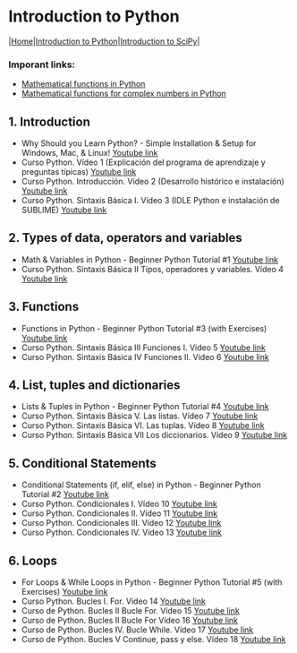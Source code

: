 # Introduction to Python

|[Home](/index.md)|[Introduction to Python](/Python.md)|[Introduction to SciPy](/SciPy.md)|

### Imporant links:
* [Mathematical functions in Python](https://docs.python.org/3/library/math.html#module-math)
* [Mathematical functions for complex numbers in Python](https://docs.python.org/3/library/cmath.html#module-cmath)

## 1. Introduction
* Why Should you Learn Python? - Simple Installation & Setup for Windows, Mac, & Linux!
[Youtube link](https://www.youtube.com/watch?v=RJL6Y761TNE&list=PLFCB5Dp81iNVoB_eWmDB1nEusSCurrsac&index=1)
* Curso Python. Vídeo 1 (Explicación del programa de aprendizaje y preguntas típicas)
[Youtube link](https://www.youtube.com/watch?v=G2FCfQj-9ig&list=PLU8oAlHdN5BlvPxziopYZRd55pdqFwkeS&index=1)
* Curso Python. Introducción. Vídeo 2 (Desarrollo histórico e instalación)
[Youtube link](https://www.youtube.com/watch?v=9ojhJsXNWCI&list=PLU8oAlHdN5BlvPxziopYZRd55pdqFwkeS&index=2)
* Curso Python. Sintaxis Básica I. Vídeo 3 (IDLE Python e instalación de SUBLIME)
[Youtube link](https://www.youtube.com/watch?v=yppT6GPZMyo&list=PLU8oAlHdN5BlvPxziopYZRd55pdqFwkeS&index=4&t=0s)

## 2. Types of data, operators and variables
* Math & Variables in Python - Beginner Python Tutorial #1
[Youtube link](https://www.youtube.com/watch?v=XM0CtrJYM2A&list=PLFCB5Dp81iNVoB_eWmDB1nEusSCurrsac&index=2)
* Curso Python. Sintaxis Básica II Tipos, operadores y variables. Vídeo 4
[Youtube link](https://www.youtube.com/watch?v=u4I9PqhqCo8&list=PLU8oAlHdN5BlvPxziopYZRd55pdqFwkeS&index=4)

## 3. Functions
* Functions in Python - Beginner Python Tutorial #3 (with Exercises)
[Youtube link](https://www.youtube.com/watch?v=5U95tRdYySA&list=PLFCB5Dp81iNVoB_eWmDB1nEusSCurrsac&index=5)
* Curso Python. Sintaxis Básica III Funciones I. Vídeo 5
[Youtube link](https://www.youtube.com/watch?v=VY448UWAQ_0&list=PLU8oAlHdN5BlvPxziopYZRd55pdqFwkeS&index=5)
* Curso Python. Sintaxis Básica IV Funciones II. Vídeo 6
[Youtube link](https://www.youtube.com/watch?v=vawEHhV_HFA&list=PLU8oAlHdN5BlvPxziopYZRd55pdqFwkeS&index=6)

## 4. List, tuples and dictionaries
* Lists & Tuples in Python - Beginner Python Tutorial #4
[Youtube link](https://www.youtube.com/watch?v=_zFI6ytHHdY&list=PLFCB5Dp81iNVoB_eWmDB1nEusSCurrsac&index=6)
* Curso Python. Sintaxis Básica V. Las listas. Vídeo 7
[Youtube link](https://www.youtube.com/watch?v=Q8hugySbLQQ&list=PLU8oAlHdN5BlvPxziopYZRd55pdqFwkeS&index=7)
* Curso Python. Sintaxis Básica VI. Las tuplas. Vídeo 8
[Youtube link](https://www.youtube.com/watch?v=Ufqh8aoR9hE&list=PLU8oAlHdN5BlvPxziopYZRd55pdqFwkeS&index=8)
* Curso Python. Sintaxis Básica VII Los diccionarios. Vídeo 9
[Youtube link](https://www.youtube.com/watch?v=2OmgHl8lp0I&list=PLU8oAlHdN5BlvPxziopYZRd55pdqFwkeS&index=9)

## 5. Conditional Statements
* Conditional Statements (if, elif, else) in Python - Beginner Python Tutorial #2
[Youtube link](https://www.youtube.com/watch?v=vsVGPcfxEiA&list=PLFCB5Dp81iNVoB_eWmDB1nEusSCurrsac&index=4)
* Curso Python. Condicionales I. Vídeo 10
[Youtube link](https://www.youtube.com/watch?v=iV-4F0jGWak&list=PLU8oAlHdN5BlvPxziopYZRd55pdqFwkeS&index=10)
* Curso Python. Condicionales II. Vídeo 11
[Youtube link](https://www.youtube.com/watch?v=cf7o4s9nFu8&list=PLU8oAlHdN5BlvPxziopYZRd55pdqFwkeS&index=11)
* Curso Python. Condicionales III. Vídeo 12
[Youtube link](https://www.youtube.com/watch?v=qxgEolsC6rg&list=PLU8oAlHdN5BlvPxziopYZRd55pdqFwkeS&index=12)
* Curso Python. Condicionales IV. Vídeo 13
[Youtube link](https://www.youtube.com/watch?v=rDGsWYnQEJY&list=PLU8oAlHdN5BlvPxziopYZRd55pdqFwkeS&index=13)

## 6. Loops
* For Loops & While Loops in Python - Beginner Python Tutorial #5 (with Exercises)
[Youtube link](https://www.youtube.com/watch?v=WPF5M_Ic6Fc&list=PLFCB5Dp81iNVoB_eWmDB1nEusSCurrsac&index=7)
* Curso Python. Bucles I. For. Vídeo 14
[Youtube link](https://www.youtube.com/watch?v=GQGhU1526Oo&list=PLU8oAlHdN5BlvPxziopYZRd55pdqFwkeS&index=14)
* Curso de Python. Bucles II Bucle For. Vídeo 15
[Youtube link](https://www.youtube.com/watch?v=D416qOEDrhI&list=PLU8oAlHdN5BlvPxziopYZRd55pdqFwkeS&index=15)
* Curso de Python. Bucles II Bucle For Vídeo 16
[Youtube link](https://www.youtube.com/watch?v=KFz-mXB7qVI&list=PLU8oAlHdN5BlvPxziopYZRd55pdqFwkeS&index=16)
* Curso de Python. Bucles IV. Bucle While. Vídeo 17
[Youtube link](https://www.youtube.com/watch?v=UfUM6uzl5SM&list=PLU8oAlHdN5BlvPxziopYZRd55pdqFwkeS&index=17)
* Curso de Python. Bucles V Continue, pass y else. Vídeo 18
[Youtube link](https://www.youtube.com/watch?v=c8WCRTU4udo&list=PLU8oAlHdN5BlvPxziopYZRd55pdqFwkeS&index=18)

